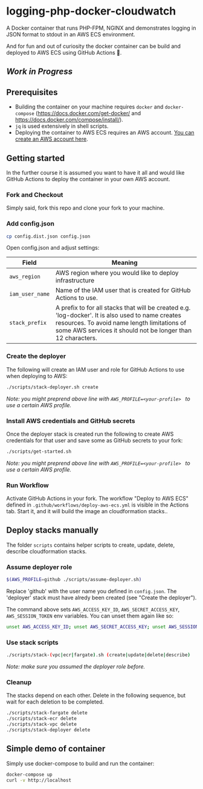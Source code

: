 # logging-php-docker-cloudwatch

A Docker container that runs PHP-FPM, NGINX and demonstrates logging in JSON format 
to stdout in an AWS ECS environment.

And for fun and out of curiosity the docker container can be build and deployed to AWS ECS using GitHub Actions 🚀.

## _Work in Progress_


## Prerequisites

- Building the container on your machine requires `docker` and `docker-compose` (https://docs.docker.com/get-docker/ and https://docs.docker.com/compose/install/).
- `jq` is used extensively in shell scripts.
- Deploying the container to AWS ECS requires an AWS account. [You can create an AWS account here](https://portal.aws.amazon.com/billing/signup#/start).

## Getting started

In the further course it is assumed you want to have it all and would like GitHub Actions to deploy the container in your own AWS account. 

### Fork and Checkout
Simply said, fork this repo and clone your fork to your machine.

### Add config.json ###

```bash
cp config.dist.json config.json
```

Open config.json and adjust settings:


| Field | Meaning |
|-------|---------|
| `aws_region` | AWS region where you would like to deploy infrastructure |
| `iam_user_name` | Name of the IAM user that is created for GitHub Actions to use. |
| `stack_prefix` | A prefix to for all stacks that will be created e.g. 'log-docker'. It is also used to name creates resources. To avoid name length limitations of some AWS services it should not be longer than 12 characters. |

### Create the deployer

The following will create an IAM user and role for  GitHub Actions to use when deploying to AWS:
```bash
./scripts/stack-deployer.sh create
```
*Note: you might preprend above line with `AWS_PROFILE=<your-profile> ` to use a certain AWS profile.*

### Install AWS credentials and GitHub secrets
Once the deployer stack is created run the following to create AWS credentials for that user and save some as GitHub secrets to your fork:
```bash
./scripts/get-started.sh
```
*Note: you might preprend above line with `AWS_PROFILE=<your-profile> ` to use a certain AWS profile.*
### Run Workflow
Activate GitHub Actions in your fork.
The workflow "Deploy to AWS ECS" defined in `.github/workflows/deploy-aws-ecs.yml` is visible in the Actions tab. Start it, and it will build the image an cloudformation stacks..

## Deploy stacks manually ##
The folder `scripts` contains helper scripts to create, update, delete, describe cloudformation stacks.
### Assume deployer role ###
```bash
$(AWS_PROFILE=github ./scripts/assume-deployer.sh)
```
Replace 'github' with the user name you defined in `config.json`. The 'deployer' stack must have alredy been 
created (see "Create the deployer").

The command above sets `AWS_ACCESS_KEY_ID`, `AWS_SECRET_ACCESS_KEY`, `AWS_SESSION_TOKEN` env variables. You can unset them again like so:
```bash
unset AWS_ACCESS_KEY_ID; unset AWS_SECRET_ACCESS_KEY; unset AWS_SESSION_TOKEN
```
### Use stack scripts ###
```bash
./scripts/stack-(vpc|ecr|fargate).sh (create|update|delete|describe)
```
*Note: make sure you assumed the deployer role before.*

### Cleanup ###
The stacks depend on each other. Delete in the following sequence, but wait for each deletion to be completed.
```bash
./scripts/stack-fargate delete
./scripts/stack-ecr delete
./scripts/stack-vpc delete
./scripts/stack-deployer delete
```

## Simple demo of container
Simply use docker-compose to build and run the container:
```bash
docker-compose up
curl -v http://localhost
```
